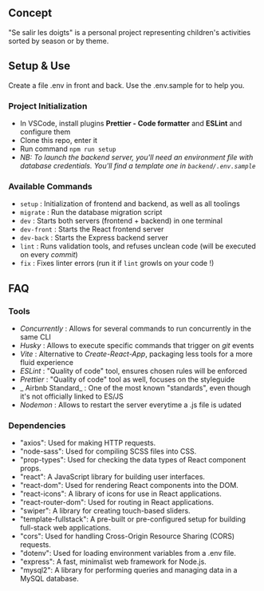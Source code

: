 ## Concept

"Se salir les doigts" is a personal project representing children's activities sorted by season or by theme.

## Setup & Use

Create a file .env in front and back. Use the .env.sample for to help you.

### Project Initialization

- In VSCode, install plugins **Prettier - Code formatter** and **ESLint** and configure them
- Clone this repo, enter it
- Run command `npm run setup`
- _NB: To launch the backend server, you'll need an environment file with database credentials. You'll find a template one in `backend/.env.sample`_

### Available Commands

- `setup` : Initialization of frontend and backend, as well as all toolings
- `migrate` : Run the database migration script
- `dev` : Starts both servers (frontend + backend) in one terminal
- `dev-front` : Starts the React frontend server
- `dev-back` : Starts the Express backend server
- `lint` : Runs validation tools, and refuses unclean code (will be executed on every _commit_)
- `fix` : Fixes linter errors (run it if `lint` growls on your code !)

## FAQ

### Tools

- _Concurrently_ : Allows for several commands to run concurrently in the same CLI
- _Husky_ : Allows to execute specific commands that trigger on _git_ events
- _Vite_ : Alternative to _Create-React-App_, packaging less tools for a more fluid experience
- _ESLint_ : "Quality of code" tool, ensures chosen rules will be enforced
- _Prettier_ : "Quality of code" tool as well, focuses on the styleguide
- _ Airbnb Standard_ : One of the most known "standards", even though it's not officially linked to ES/JS
- _Nodemon_ : Allows to restart the server everytime a .js file is udated

### Dependencies

- "axios": Used for making HTTP requests.
- "node-sass": Used for compiling SCSS files into CSS.
- "prop-types": Used for checking the data types of React component props.
- "react": A JavaScript library for building user interfaces.
- "react-dom": Used for rendering React components into the DOM.
- "react-icons": A library of icons for use in React applications.
- "react-router-dom": Used for routing in React applications.
- "swiper": A library for creating touch-based sliders.
- "template-fullstack": A pre-built or pre-configured setup for building full-stack web applications.
- "cors": Used for handling Cross-Origin Resource Sharing (CORS) requests.
- "dotenv": Used for loading environment variables from a .env file.
- "express": A fast, minimalist web framework for Node.js.
- "mysql2": A library for performing queries and managing data in a MySQL database.
